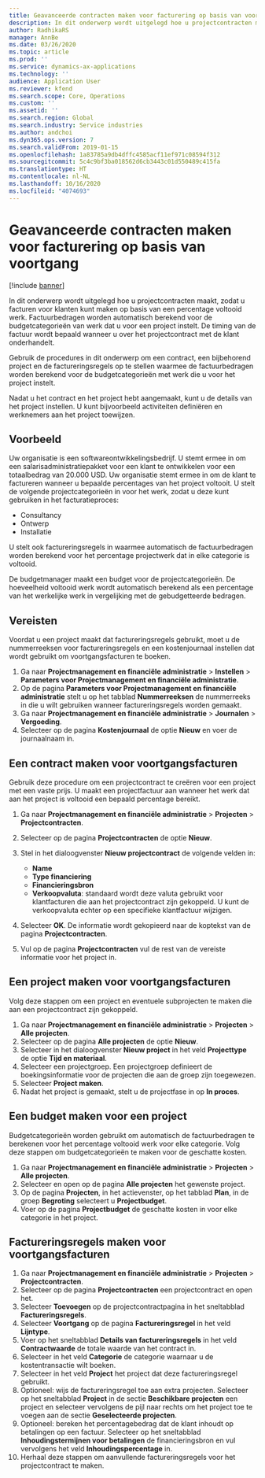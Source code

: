 ```yaml
---
title: Geavanceerde contracten maken voor facturering op basis van voortgang
description: In dit onderwerp wordt uitgelegd hoe u projectcontracten maakt, zodat u facturen voor klanten kunt genereren op basis van een percentage voltooid werk.
author: RadhikaRS
manager: AnnBe
ms.date: 03/26/2020
ms.topic: article
ms.prod: ''
ms.service: dynamics-ax-applications
ms.technology: ''
audience: Application User
ms.reviewer: kfend
ms.search.scope: Core, Operations
ms.custom: ''
ms.assetid: ''
ms.search.region: Global
ms.search.industry: Service industries
ms.author: andchoi
ms.dyn365.ops.version: 7
ms.search.validFrom: 2019-01-15
ms.openlocfilehash: 1a83785a9db4dffc4585acf11ef971c08594f312
ms.sourcegitcommit: 5c4c9bf3ba018562d6cb3443c01d550489c415fa
ms.translationtype: HT
ms.contentlocale: nl-NL
ms.lasthandoff: 10/16/2020
ms.locfileid: "4074693"
---
```

# <a name="create-advanced-contracts-for-billing-based-on-progress"></a>Geavanceerde contracten maken voor facturering op basis van voortgang
[!include [banner](../includes/banner.md)]

In dit onderwerp wordt uitgelegd hoe u projectcontracten maakt, zodat u facturen voor klanten kunt maken op basis van een percentage voltooid werk. Factuurbedragen worden automatisch berekend voor de budgetcategorieën van werk dat u voor een project instelt. De timing van de factuur wordt bepaald wanneer u over het projectcontract met de klant onderhandelt.

Gebruik de procedures in dit onderwerp om een contract, een bijbehorend project en de factureringsregels op te stellen waarmee de factuurbedragen worden berekend voor de budgetcategorieën met werk die u voor het project instelt.

Nadat u het contract en het project hebt aangemaakt, kunt u de details van het project instellen. U kunt bijvoorbeeld activiteiten definiëren en werknemers aan het project toewijzen.

## <a name="example"></a>Voorbeeld

Uw organisatie is een softwareontwikkelingsbedrijf. U stemt ermee in om een salarisadministratiepakket voor een klant te ontwikkelen voor een totaalbedrag van 20.000 USD. Uw organisatie stemt ermee in om de klant te factureren wanneer u bepaalde percentages van het project voltooit. U stelt de volgende projectcategorieën in voor het werk, zodat u deze kunt gebruiken in het facturatieproces:

- Consultancy
- Ontwerp
- Installatie

U stelt ook factureringsregels in waarmee automatisch de factuurbedragen worden berekend voor het percentage projectwerk dat in elke categorie is voltooid.

De budgetmanager maakt een budget voor de projectcategorieën. De hoeveelheid voltooid werk wordt automatisch berekend als een percentage van het werkelijke werk in vergelijking met de gebudgetteerde bedragen.

## <a name="prerequisites"></a>Vereisten

Voordat u een project maakt dat factureringsregels gebruikt, moet u de nummerreeksen voor factureringsregels en een kostenjournaal instellen dat wordt gebruikt om voortgangsfacturen te boeken.

1. Ga naar **Projectmanagement en financiële administratie** \> **Instellen** \> **Parameters voor Projectmanagement en financiële administratie**.
2. Op de pagina **Parameters voor Projectmanagement en financiële administratie** stelt u op het tabblad **Nummerreeksen** de nummerreeks in die u wilt gebruiken wanneer factureringsregels worden gemaakt.
3. Ga naar **Projectmanagement en financiële administratie** \> **Journalen** \> **Vergoeding**.
4. Selecteer op de pagina **Kostenjournaal** de optie **Nieuw** en voer de journaalnaam in.

## <a name="create-a-contract-for-progress-billings"></a>Een contract maken voor voortgangsfacturen

Gebruik deze procedure om een projectcontract te creëren voor een project met een vaste prijs. U maakt een projectfactuur aan wanneer het werk dat aan het project is voltooid een bepaald percentage bereikt.

1. Ga naar **Projectmanagement en financiële administratie** \> **Projecten** \> **Projectcontracten**.
2. Selecteer op de pagina **Projectcontracten** de optie **Nieuw**.
3. Stel in het dialoogvenster **Nieuw projectcontract** de volgende velden in:

    - **Name**
    - **Type financiering**
    - **Financieringsbron**
    - **Verkoopvaluta**: standaard wordt deze valuta gebruikt voor klantfacturen die aan het projectcontract zijn gekoppeld. U kunt de verkoopvaluta echter op een specifieke klantfactuur wijzigen.

4. Selecteer **OK**. De informatie wordt gekopieerd naar de koptekst van de pagina **Projectcontracten**.
5. Vul op de pagina **Projectcontracten** vul de rest van de vereiste informatie voor het project in.

## <a name="create-a-project-for-progress-billings"></a>Een project maken voor voortgangsfacturen

Volg deze stappen om een project en eventuele subprojecten te maken die aan een projectcontract zijn gekoppeld.

1. Ga naar **Projectmanagement en financiële administratie** \> **Projecten** \> **Alle projecten**.
2. Selecteer op de pagina **Alle projecten** de optie **Nieuw**.
3. Selecteer in het dialoogvenster **Nieuw project** in het veld **Projecttype** de optie **Tijd en materiaal**.
4. Selecteer een projectgroep. Een projectgroep definieert de boekingsinformatie voor de projecten die aan de groep zijn toegewezen.
5. Selecteer **Project maken**.
6. Nadat het project is gemaakt, stelt u de projectfase in op **In proces**.

## <a name="create-a-budget-for-a-project"></a>Een budget maken voor een project

Budgetcategorieën worden gebruikt om automatisch de factuurbedragen te berekenen voor het percentage voltooid werk voor elke categorie. Volg deze stappen om budgetcategorieën te maken voor de geschatte kosten.

1. Ga naar **Projectmanagement en financiële administratie** \> **Projecten** \> **Alle projecten**.
2. Selecteer en open op de pagina **Alle projecten** het gewenste project.
3. Op de pagina **Projecten**, in het actievenster, op het tabblad **Plan**, in de groep **Begroting** selecteert u **Projectbudget**.
4. Voer op de pagina **Projectbudget** de geschatte kosten in voor elke categorie in het project.

## <a name="create-billing-rules-for-progress-billings"></a>Factureringsregels maken voor voortgangsfacturen

1. Ga naar **Projectmanagement en financiële administratie** \> **Projecten** \> **Projectcontracten**.
2. Selecteer op de pagina **Projectcontracten** een projectcontract en open het.
3. Selecteer **Toevoegen** op de projectcontractpagina in het sneltabblad **Factureringsregels**.
4. Selecteer **Voortgang** op de pagina **Factureringsregel** in het veld **Lijntype**.
5. Voer op het sneltabblad **Details van factureringsregels** in het veld **Contractwaarde** de totale waarde van het contract in.
6. Selecteer in het veld **Categorie** de categorie waarnaar u de kostentransactie wilt boeken.
7. Selecteer in het veld **Project** het project dat deze factureringsregel gebruikt.
8. Optioneel: wijs de factureringsregel toe aan extra projecten. Selecteer op het sneltabblad **Project** in de sectie **Beschikbare projecten** een project en selecteer vervolgens de pijl naar rechts om het project toe te voegen aan de sectie **Geselecteerde projecten**.
9. Optioneel: bereken het percentagebedrag dat de klant inhoudt op betalingen op een factuur. Selecteer op het sneltabblad **Inhoudingstermijnen voor betalingen** de financieringsbron en vul vervolgens het veld **Inhoudingspercentage** in.
10. Herhaal deze stappen om aanvullende factureringsregels voor het projectcontract te maken.
